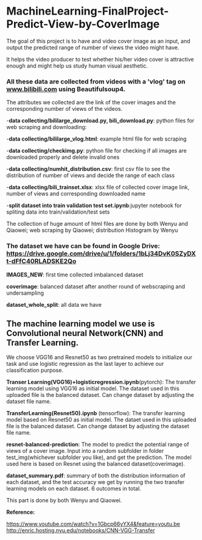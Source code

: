 # MachineLearning-FinalProject-Predict-View-by-CoverImage
The goal of this project is to have and video cover image as an input, and output the predicted range of number of views the video might have.

It helps the video producer to test whether his/her video cover is attractive enough and might help us study human visual aesthetic.

### All these data are collected from videos with a 'vlog' tag on www.bilibili.com using Beautifulsoup4.

The attributes we collected are the link of the cover images and the corresponding number of views of the videos.

-**data collecting/bililarge_download.py, bili_download.py**: python files for web scraping and downloading: 

-**data collecting/bililarge_vlog.html**: example html file for web scraping

-**data collecting/checkimg.py**: python file for checking if all images are downloaded properly and delete invalid ones

-**data collecting/numhit_distribution.csv**: first csv file to see the distribution of number of views and decide the range of each class

-**data collecting/bili_trainset.xlsx**: xlsx file of collected cover image link, number of views and corresponding downloaded name

-**split dataset into train validation test set.ipynb**:jupyter notebook for spliting data into train/validation/test sets

The collection of huge amount of html files are done by both Wenyu and Qiaowei; web scraping by Qiaowei; distribution Histogram by Wenyu

### The dataset we have can be found in Google Drive:  https://drive.google.com/drive/u/1/folders/1bLj34DvK0SZyDXt-dFfC40RLADSKE2Qo

**IMAGES_NEW**: first time collected imbalanced dataset

**coverimage**: balanced dataset after another round of webscraping and undersampling

**dataset_whole_split**: all data we have


## The machine learning model we use is Convolutional neural Network(CNN) and Transfer Learning.

We choose VGG16 and Resnet50 as two pretrained models to initialize our task and use logistic regression as the last layer to achieve our classification purpose.

**Transer Learning(VGG16)+logisticregression.ipynb**(pytorch): The transfer learning model using VGG16 as initial model. The dataset used in this uploaded file is the balanced dataset. Can change dataset by adjusting the dataset file name.

**TransferLearning(Resnet50).ipynb** (tensorflow): The transfer learning model based on Resnet50 as initial model. The dataet used in this uploaded file is the balanced dataset. Can change dataset by adjusting the dataset file name.

**resnet-balanced-prediction**: The model to predict the potential range of views of a cover image. Input into a random subfolder in folder test_img(whichever subfolder you like), and get the prediction. The model used here is based on Resnet using the balanced dataset(coverimage).

**dataset_summary.pdf**: summary of both the distribution information of each dataset, and the test accuracy we get by running the two transfer learning models on each dataset. 6 outcomes in total.

This part is done by both Wenyu and Qiaowei.

**Reference:**

https://www.youtube.com/watch?v=1Gbcp66yYX4&feature=youtu.be
http://enric.hosting.nyu.edu/notebooks/CNN-VGG-Transfer

